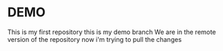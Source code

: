 # DEMO
This is my first repository
this is my demo branch
We are in the remote version of the repository
now i'm trying to pull the changes
